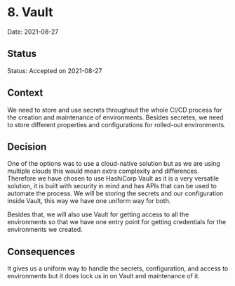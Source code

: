 # 8. Vault

Date: 2021-08-27

## Status

Status: Accepted on 2021-08-27

## Context

We need to store and use secrets throughout the whole CI/CD process for the creation and maintenance of environments. Besides secretes, we need to store different properties and configurations for rolled-out environments.

## Decision

One of the options was to use a cloud-native solution but as we are using multiple clouds this would mean extra complexity and differences. Therefore we have chosen to use HashiCorp Vault as it is a very versatile solution, it is built with security in mind and has APIs that can be used to automate the process.
We will be storing the secrets and our configuration inside Vault, this way we have one uniform way for both.

Besides that, we will also use Vault for getting access to all the environments so that we have one entry point for getting credentials for the environments we created.

## Consequences

It gives us a uniform way to handle the secrets, configuration, and access to environments but it does lock us in on Vault and maintenance of it.
